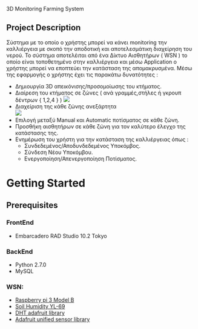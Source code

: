 3D Monitoring Farming System


## Project Description

Σύστημα με το οποίο ο χρήστης μπορεί να κάνει monitoring την καλλιέργεια με σκοπό την αποδοτική και αποτελεσμάτικη διαχείρηση του νερού. Το σύστημα αποτελέιται από ένα Δίκτυο Αισθητήρων ( WSN ) το οποίο είναι τοποθετημένο στην καλλιέργεια και μέσω Application ο χρήστης μπορεί να εποπτεύει την κατάσταση της απομακρυσμένα. 
Μέσω της εφαρμογής ο χρήστης έχει τις παρακάτω δυνατότητες :
  - Δημιουργία 3D απεικόνισης/προσομοίωσης του κτήματος.
  - Διαίρεση του κτήματος σε ζώνες ( ανά γραμμές,στήλες ή γκρουπ δέντρων { 1,2,4 } )
 ![](https://www.dropbox.com/s/1c88syx76hqf879/photo_1.png?dl=0&fbclid=IwAR2BlSsFnTg_79qCFSux86IXbaNxkZjEinATou597LJAw6c9_eeOQgKvAYY)
  - Διαχείριση της κάθε ζώνης ανεξάρτητα  
  ![](https://www.dropbox.com/s/1c88syx76hqf879/photo_1.png?dl=1)
  - Επιλογή μεταξύ Manual και Automatic ποτίσματος σε κάθε ζώνη.
  - Προσθήκη αισθητήρων σε κάθε ζώνη για τον καλύτερο έλεγχο της κατάστασης της.
  - Ενημέρωση του χρήστη για την κατάσταση της καλλιέργειας όπως :
    - Συνδεδεμένος/Αποδυνδεδεμένος Υποκόμβος.
    - Σύνδεση Νέου Υποκόμβου.
    - Ενεργοποίηση/Απενεργοποίηση Ποτίσματος.
# Getting Started
## Prerequisites

### FrontEnd
 - Embarcadero RAD Studio 10.2 Tokyo

### BackEnd
 - Python 2.7.0
 - MySQL

### WSN:
  - [Raspberry pi 3 Model B]
  - [Soil Humidity YL-69]
  - [DHT adafruit library]
  - [Adafruit unified sensor library]


[Raspberry pi 3 Model B]: <https://www.raspberrypi.org/>
[Soil Humidity YL-69]: <https://grobotronics.com/soil-humidity-sensor.html>
[DHT adafruit library]: <https://github.com/adafruit/DHT-sensor-library>
[Adafruit unified sensor library]: <https://github.com/adafruit/Adafruit_Sensor>

